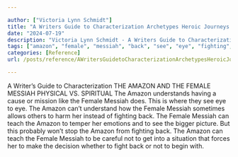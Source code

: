 ```yaml
---

author: ["Victoria Lynn Schmidt"]
title: "A Writers Guide to Characterization Archetypes Heroic Journeys and Other Elements of Dynamic Character Development - part0007_split_012.html"
date: "2024-07-19"
description: "Victoria Lynn Schmidt - A Writers Guide to Characterization Archetypes Heroic Journeys and Other Elements of Dynamic Character Development"
tags: ["amazon", "female", "messiah", "back", "see", "eye", "fighting", "teach", "writer", "guide", "characterization", "physical", "v", "spiritual", "understands", "cause", "mission", "like", "understand", "sometimes", "allows", "others", "harm", "instead", "temper"]
categories: [Reference]
url: /posts/reference/AWritersGuidetoCharacterizationArchetypesHeroicJourneysandOtherElementsofDynamicCharacterDevelopment-part0007split012html

---
```



A Writer’s Guide to Characterization
 THE AMAZON AND THE FEMALE MESSIAH
PHYSICAL VS. SPIRITUAL
The Amazon understands having a cause or mission like the Female Messiah does. This is where they see eye to eye. The Amazon can’t understand how the Female Messiah sometimes allows others to harm her instead of fighting back.
The Female Messiah can teach the Amazon to temper her emotions and to see the bigger picture. But this probably won’t stop the Amazon from fighting back.
The Amazon can teach the Female Messiah to be careful not to get into a situation that forces her to make the decision whether to fight back or not to begin with.
